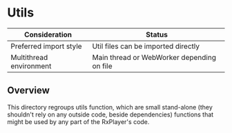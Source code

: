 # Utils

| Consideration           | Status                                     |
| ----------------------- | ------------------------------------------ |
| Preferred import style  | Util files can be imported directly        |
| Multithread environment | Main thread or WebWorker depending on file |

## Overview

This directory regroups utils function, which are small stand-alone (they
shouldn't rely on any outside code, beside dependencies) functions that might be
used by any part of the RxPlayer's code.
